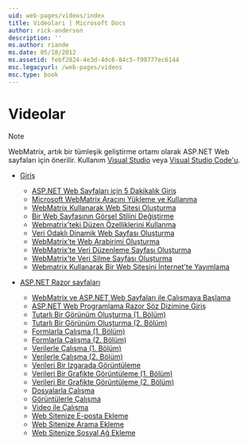 ```yaml
---
uid: web-pages/videos/index
title: Videoları | Microsoft Docs
author: rick-anderson
description: ''
ms.author: riande
ms.date: 05/18/2012
ms.assetid: febf2824-4e3d-4dc6-84c5-f99777ec6144
msc.legacyurl: /web-pages/videos
msc.type: book
---
```

<a name="videos"></a>Videolar
====================

> [!NOTE] 
> WebMatrix, artık bir tümleşik geliştirme ortamı olarak ASP.NET Web sayfaları için önerilir. Kullanım [Visual Studio](xref:aspnet/web-pages/overview/getting-started/program-asp-net-web-pages-in-visual-studio) veya [Visual Studio Code'u](https://code.visualstudio.com/).

- [Giriş](introduction/index.md)

    - [ASP.NET Web Sayfaları için 5 Dakikalık Giriş](introduction/5-minute-introduction-to-aspnet-web-pages.md)
    - [Microsoft WebMatrix Aracını Yükleme ve Kullanma](introduction/install-and-use-the-microsoft-webmatrix-tool.md)
    - [WebMatrix Kullanarak Web Sitesi Oluşturma](introduction/create-a-website-using-webmatrix.md)
    - [Bir Web Sayfasının Görsel Stilini Değiştirme](introduction/change-the-visual-style-of-a-web-page.md)
    - [Webmatrix'teki Düzen Özelliklerini Kullanma](introduction/use-the-layout-features-in-webmatrix.md)
    - [Veri Odaklı Dinamik Web Sayfası Oluşturma](introduction/create-a-data-driven-dynamic-web-page.md)
    - [WebMatrix’te Web Arabirimi Oluşturma](introduction/create-a-web-interface-in-webmatrix.md)
    - [WebMatrix’te Veri Düzenleme Sayfası Oluşturma](introduction/create-an-edit-data-page-in-webmatrix.md)
    - [WebMatrix’te Veri Silme Sayfası Oluşturma](introduction/create-a-delete-data-page-in-webmatrix.md)
    - [Webmatrix Kullanarak Bir Web Sitesini İnternet'te Yayımlama](introduction/publish-a-website-to-the-internet-using-webmatrix.md)
- [ASP.NET Razor sayfaları](aspnet-razor-pages/index.md)

    - [WebMatrix ve ASP.NET Web Sayfaları ile Çalışmaya Başlama](aspnet-razor-pages/getting-started-with-webmatrix-and-aspnet-web-pages.md)
    - [ASP.NET Web Programlama Razor Söz Dizimine Giriş](aspnet-razor-pages/introduction-to-aspnet-web-programming-using-the-razor-syntax.md)
    - [Tutarlı Bir Görünüm Oluşturma (1. Bölüm)](aspnet-razor-pages/creating-a-consistent-look-part-1.md)
    - [Tutarlı Bir Görünüm Oluşturma (2. Bölüm)](aspnet-razor-pages/creating-a-consistent-look-part-2.md)
    - [Formlarla Çalışma (1. Bölüm)](aspnet-razor-pages/working-with-forms-part-1.md)
    - [Formlarla Çalışma (2. Bölüm)](aspnet-razor-pages/working-with-forms-part-2.md)
    - [Verilerle Çalışma (1. Bölüm)](aspnet-razor-pages/working-with-data-part-1.md)
    - [Verilerle Çalışma (2. Bölüm)](aspnet-razor-pages/working-with-data-part-2.md)
    - [Verileri Bir Izgarada Görüntüleme](aspnet-razor-pages/displaying-data-in-a-grid.md)
    - [Verileri Bir Grafikte Görüntüleme (1. Bölüm)](aspnet-razor-pages/displaying-data-in-a-chart-part-1.md)
    - [Verileri Bir Grafikte Görüntüleme (2. Bölüm)](aspnet-razor-pages/displaying-data-in-a-chart-part-2.md)
    - [Dosyalarla Çalışma](aspnet-razor-pages/working-with-files.md)
    - [Görüntülerle Çalışma](aspnet-razor-pages/working-with-images.md)
    - [Video ile Çalışma](aspnet-razor-pages/working-with-video.md)
    - [Web Sitenize E-posta Ekleme](aspnet-razor-pages/adding-email-to-your-web-site.md)
    - [Web Sitenize Arama Ekleme](aspnet-razor-pages/adding-search-to-your-web-site.md)
    - [Web Sitenize Sosyal Ağ Ekleme](aspnet-razor-pages/adding-social-networking-to-your-website.md)
